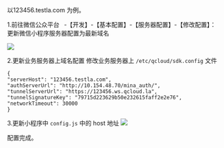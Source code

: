 以123456.testla.com 为例。

1.前往微信公众平台  -【开发】-【基本配置】-【服务器配置】-【修改配置】：
   更新微信小程序服务器配置为最新域名

![](http://imgcache.tce.fsphere.cn/image/mc.qcloudimg.com/static/img/badf958068dac296f25695adc82cf9c6/image.png)
 
 
2.更新业务服务器上域名配置
修改业务服务器上 `/etc/qcloud/sdk.config`  文件 

```
{
"serverHost": "123456.testla.com",
"authServerUrl": "http://10.154.48.70/mina_auth/",
"tunnelServerUrl": "https://123456.ws.qcloud.la",
"tunnelSignatureKey": "79715d223629b50e232615faff2e2e76",    
"networkTimeout": 30000
}
```


3.更新小程序中 `config.js` 中的 host 地址
![](http://imgcache.tce.fsphere.cn/image/mc.qcloudimg.com/static/img/56ce8a97f7d3303f59ac47eea92a2d33/image.png)

配置完成。


